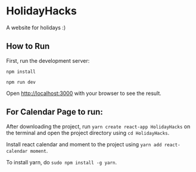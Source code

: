 # HolidayHacks
A website for holidays :)

## How to Run
First, run the development server:

`npm install`

`npm run dev`

Open [http://localhost:3000](http://localhost:3000) with your browser to see the result.

## For Calendar Page to run:
After downloading the project, run
`yarn create react-app HolidayHacks`
on the terminal and open the project directory using
`cd HolidayHacks`.

Install react calendar and moment to the project using `yarn add react-calendar moment`.

To install yarn, do `sudo npm install -g yarn`.
